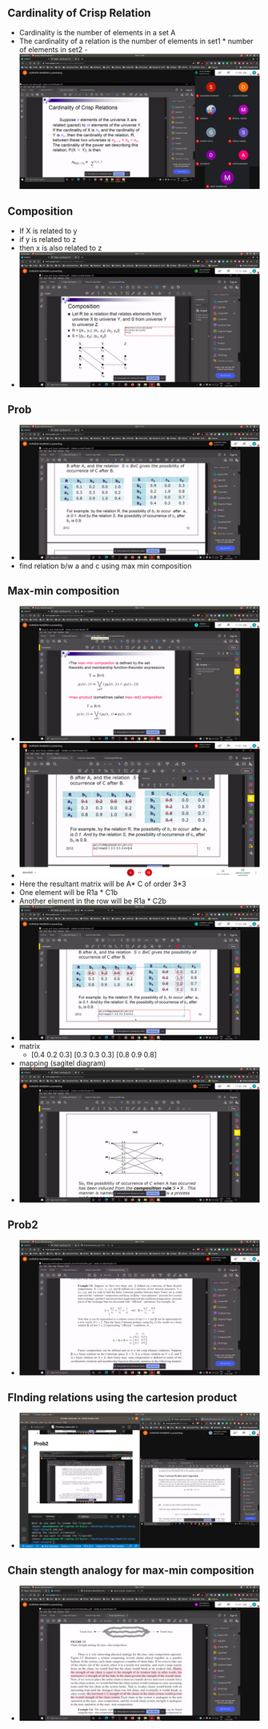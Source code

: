 ## Cardinality of Crisp Relation
- Cardinality is the number of elements in a set A
- The cardinality of a relation is the number of elements in set1 * number of elements in set2
-![crdn](crdn.jpg)

## Composition
- If X is related to y
- if y is related to z
- then x is also related to z
- ![cmp](cmp.jpg)

## Prob
- ![prob](prob.jpg)
- find relation b/w a and c using max min composition

## Max-min composition
- ![min_max](minmax.jpg)
- ![maxminsol](maxmin_sol.jpg)
- Here the resultant matrix will be A* C of order  3*3
- One element will be R1a * C1b
- Another element in the row will be R1a * C2b
- ![max_minsol2](maxminsol2.jpg)
- matrix
  - [0.4 0.2 0.3]
    [0.3 0.3 0.3]
    [0.8 0.9 0.8]
- mapping (sagitel diagram)
- ![mapping](mapping.jpg)

## Prob2
- ![prob2](prob2.jpg)

## FInding relations using the cartesion product
- ![fuzzy_cartesion](fuzzy_cartesion.jpg)

## Chain stength analogy for max-min composition
- ![chain_strength](chain_strength.jpg)
